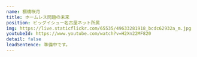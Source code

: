 ```yaml
---
name: 棚橋咲月
title: ホームレス問題の未来
position: ビッグイシュー名古屋ネット所属
img: https://live.staticflickr.com/65535/49633281918_bcdc62932a_m.jpg
youtubeId: https://www.youtube.com/watch?v=H2Xn22MF820
detail: false
leadSentence: 準備中です。
---
```

